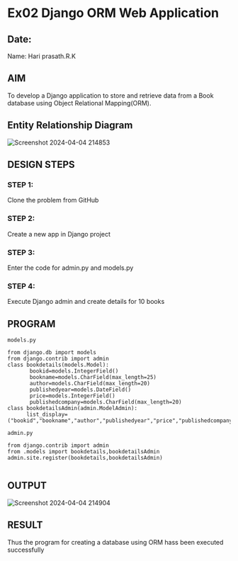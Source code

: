 # Ex02 Django ORM Web Application

## Date: 
 Name: Hari prasath.R.K

## AIM
To develop a Django application to store and retrieve data from a Book database using Object Relational Mapping(ORM).

## Entity Relationship Diagram
![Screenshot 2024-04-04 214853](https://github.com/Hariprasath2023/ORM/assets/145207783/7b663e63-95ed-4d88-9806-98957d1d5333)



## DESIGN STEPS

### STEP 1:
Clone the problem from GitHub

### STEP 2:
Create a new app in Django project

### STEP 3:
Enter the code for admin.py and models.py

### STEP 4:
Execute Django admin and create details for 10 books

## PROGRAM
```
models.py

from django.db import models
from django.contrib import admin
class bookdetails(models.Model):
       bookid=models.IntegerField()
       bookname=models.CharField(max_length=25)
       author=models.CharField(max_length=20)
       publishedyear=models.DateField()
       price=models.IntegerField()
       publishedcompany=models.CharField(max_length=20)
class bookdetailsAdmin(admin.ModelAdmin):
      list_display=("bookid","bookname","author","publishedyear","price","publishedcompany")

admin.py

from django.contrib import admin
from .models import bookdetails,bookdetailsAdmin
admin.site.register(bookdetails,bookdetailsAdmin)


```

## OUTPUT

![Screenshot 2024-04-04 214904](https://github.com/Hariprasath2023/ORM/assets/145207783/eef7b579-a314-4504-8466-d19a586f472a)



## RESULT
Thus the program for creating a database using ORM hass been executed successfully
